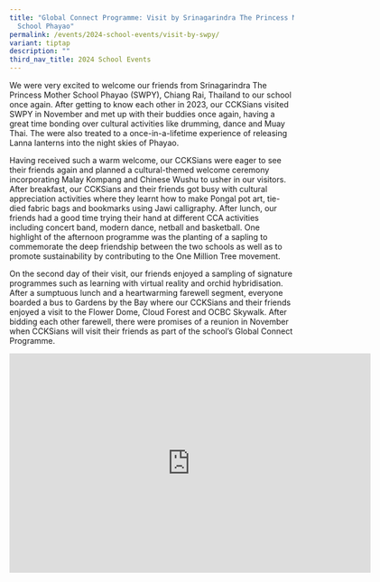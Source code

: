 ```yaml
---
title: "Global Connect Programme: Visit by Srinagarindra The Princess Mother
  School Phayao"
permalink: /events/2024-school-events/visit-by-swpy/
variant: tiptap
description: ""
third_nav_title: 2024 School Events
---
```

<p></p>
<p></p>
<p>We were very excited to welcome our friends from Srinagarindra The Princess
Mother School Phayao (SWPY), Chiang Rai, Thailand to our school once again.
After getting to know each other in 2023, our CCKSians visited SWPY in
November and met up with their buddies once again, having a great time
bonding over cultural activities like drumming, dance and Muay Thai. The
were also treated to a once-in-a-lifetime experience of releasing Lanna
lanterns into the night skies of Phayao.</p>
<p>Having received such a warm welcome, our CCKSians were eager to see their
friends again and planned a cultural-themed welcome ceremony incorporating
Malay Kompang and Chinese Wushu to usher in our visitors. After breakfast,
our CCKSians and their friends got busy with cultural appreciation activities
where they learnt how to make Pongal pot art, tie-died fabric bags and
bookmarks using Jawi calligraphy. After lunch, our friends had a good time
trying their hand at different CCA activities including concert band, modern
dance, netball and basketball. One highlight of the afternoon programme
was the planting of a sapling to commemorate the deep friendship between
the two schools as well as to promote sustainability by contributing to
the One Million Tree movement.</p>
<p>On the second day of their visit, our friends enjoyed a sampling of signature
programmes such as learning with virtual reality and orchid hybridisation.
After a sumptuous lunch and a heartwarming farewell segment, everyone boarded
a bus to Gardens by the Bay where our CCKSians and their friends enjoyed
a visit to the Flower Dome, Cloud Forest and OCBC Skywalk. After bidding
each other farewell, there were promises of a reunion in November when
CCKSians will visit their friends as part of the school’s Global Connect
Programme.</p>
<p></p>
<p></p>
<p></p>
<p></p>
<p></p>
<p></p>
<p></p>
<div class="iframe-wrapper">
<iframe height="389" width="640" allowfullscreen="true" frameborder="0" src="https://docs.google.com/presentation/d/e/2PACX-1vSSgAcIoCIlr20TIKAo34hEpzu-yTKH4yHoriYmaCS2SDmyRRuFfqHV1gogKxZpPA/embed?start=true&amp;loop=true&amp;delayms=3000"></iframe>
</div>
<p></p>